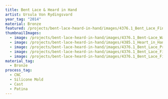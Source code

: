```yaml
---
title: Bent Lace & Heard in Hand
artist: Ursula Von Rydingsvard
year_tag: "2014"
material: Bronze
featured: /projects/bent-lace-heard-in-hand/images/4376.1_Bent_Lace_Final_022.jpeg
thumbnailImages:
  - image: /projects/bent-lace-heard-in-hand/images/4376.1_Bent-Lace_Wax_03.jpeg
  - image: /projects/bent-lace-heard-in-hand/images/4385.1_Heart_in_Hand_Mold_Process_6.jpeg
  - image: /projects/bent-lace-heard-in-hand/images/4376.1_Bent_Lace_Process_07.jpeg
  - image: /projects/bent-lace-heard-in-hand/images/4376.1_Bent_Lace_Final_031.jpeg
  - image: /projects/bent-lace-heard-in-hand/images/4376.1_Bent_Lace_Final_011.jpeg
material_tag:
  - Bronze
process_tag:
  - CNC
  - Silicone Mold
  - Cast
  - Patina
---
```

